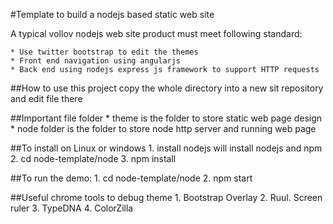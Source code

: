 #Template to build a nodejs based static web site


A typical vollov nodejs web site product must meet following standard:

	* Use twitter bootstrap to edit the themes
	* Front end navigation using angularjs 
	* Back end using nodejs express js framework to support HTTP requests
   
##How to use this project
	copy the whole directory into a new sit repository and edit file there
   
##Important file folder
	* theme is the folder to store static web page design
	* node folder is the folder to store node http server and running web page
   
##To install on Linux or windows
	1. install nodejs will install nodejs and npm
	2. cd node-template/node
	3. npm install

##To run the demo:
	1. cd node-template/node
	2. npm start
	
##Useful chrome tools to debug theme
	1. Bootstrap Overlay
	2. Ruul. Screen ruler
	3. TypeDNA
	4. ColorZilla
		